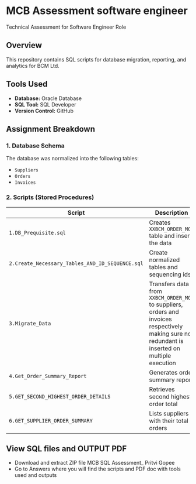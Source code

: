 # MCB Assessment software engineer
Technical Assessment for Software Engineer Role
## **Overview**
This repository contains SQL scripts for database migration, reporting, and analytics for BCM Ltd.

## **Tools Used**
- **Database:** Oracle Database
- **SQL Tool:** SQL Developer
- **Version Control:** GitHub

## **Assignment Breakdown**
### **1. Database Schema**
The database was normalized into the following tables:
- `Suppliers`
- `Orders`
- `Invoices`

### **2. Scripts (Stored Procedures)**
| Script | Description |
|--------|-------------|
| `1.DB_Prequisite.sql` | Creates `XXBCM_ORDER_MGT` table and insert the data |
| `2.Create_Necessary_Tables_AND_ID_SEQUENCE.sql` | Create normalized tables and sequencing ids |
| `3.Migrate_Data` | Transfers data from `XXBCM_ORDER_MGT` to suppliers, orders and invoices respectively making sure no redundant is inserted on multiple execution |
| `4.Get_Order_Summary_Report` | Generates order summary report |
| `5.GET_SECOND_HIGHEST_ORDER_DETAILS` | Retrieves second highest order total |
| `6.GET_SUPPLIER_ORDER_SUMMARY` | Lists suppliers with their total orders |

## **View SQL files and OUTPUT PDF**
- Download and extract ZIP file MCB SQL Assessment_ Pritvi Gopee
- Go to Answers where you will find the scripts and PDF doc with tools used and outputs
